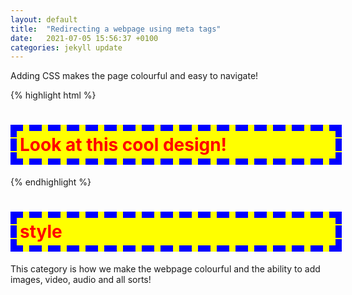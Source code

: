 ```yaml
---
layout: default
title:  "Redirecting a webpage using meta tags"
date:   2021-07-05 15:56:37 +0100
categories: jekyll update
---
```

Adding CSS makes the page colourful and easy to navigate!

{% highlight html %}
<!DOCTYPE HTML>
<html lang="en">
<head>
<link rel="stylesheet" href="style.css">
<meta charset="UTF-8">
<title>Adding Basic Css</title>
<style>
    h1 { color : Red ; Background : Yellow ; }
    h1
    {
        border : 10px dashed Blue ; 
        padding : 5px ;
        width : 500px ;
    }

</style>
</head>
<body>
<h1>Look at this cool design!</h1>
</body>
</html>
{% endhighlight %}

# style

This category is how we make the webpage colourful and the ability to add images, video, audio and all sorts!